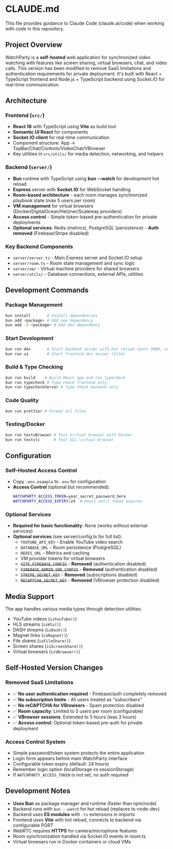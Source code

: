 # CLAUDE.md

This file provides guidance to Claude Code (claude.ai/code) when working with code in this repository.

## Project Overview

WatchParty is a **self-hosted** web application for synchronized video watching with features like screen sharing, virtual browsers, chat, and video calls. This version has been modified to remove SaaS limitations and authentication requirements for private deployment. It's built with React + TypeScript frontend and Node.js + TypeScript backend using Socket.IO for real-time communication.

## Architecture

### Frontend (`src/`)
- **React 18** with TypeScript using **Vite** as build tool
- **Semantic UI React** for components
- **Socket.IO client** for real-time communication
- Component structure: App → TopBar/Chat/Controls/VideoChat/VBrowser
- Key utilities in `src/utils/` for media detection, networking, and helpers

### Backend (`server/`)
- **Bun** runtime with TypeScript using **bun --watch** for development hot reload
- **Express** server with **Socket.IO** for WebSocket handling
- **Room-based architecture** - each room manages synchronized playbook state (max 5 users per room)
- **VM management** for virtual browsers (Docker/DigitalOcean/Hetzner/Scaleway providers)
- **Access control** - Simple token-based pre-authentication for private deployments
- **Optional services**: Redis (metrics), PostgreSQL (persistence) - **Auth removed** (Firebase/Stripe disabled)

### Key Backend Components
- `server/server.ts` - Main Express server and Socket.IO setup
- `server/room.ts` - Room state management and sync logic
- `server/vm/` - Virtual machine providers for shared browsers
- `server/utils/` - Database connections, external APIs, utilities

## Development Commands

### Package Management
```bash
bun install       # Install dependencies
bun add <package> # Add new dependency
bun add -d <package> # Add dev dependency
```

### Start Development
```bash
bun run dev       # Start backend server with hot reload (port 3000, configurable via PORT env var)
bun run ui        # Start frontend dev server (Vite)
```

### Build & Type Checking
```bash
bun run build    # Build React app and run typecheck
bun run typecheck # Type check frontend only
bun run typecheckServer # Type check backend only
```

### Code Quality
```bash
bun run prettier # Format all files
```

### Testing/Docker
```bash
bun run testvBrowser # Test virtual browser with Docker
bun run testvlc      # Test VLC virtual browser
```

## Configuration

### Self-Hosted Access Control
- Copy `.env.example` to `.env` for configuration
- **Access Control** (optional but recommended):
  ```bash
  WATCHPARTY_ACCESS_TOKEN=your_secret_password_here
  WATCHPARTY_ACCESS_EXPIRY=24  # Hours until token expires
  ```

### Optional Services
- **Required for basic functionality**: None (works without external services)
- **Optional services** (see server/config.ts for full list):
  - `YOUTUBE_API_KEY` - Enable YouTube video search
  - `DATABASE_URL` - Room persistence (PostgreSQL)
  - `REDIS_URL` - Metrics and caching
  - VM provider tokens for virtual browsers
  - ~~`VITE_FIREBASE_CONFIG`~~ - **Removed** (authentication disabled)
  - ~~`FIREBASE_ADMIN_SDK_CONFIG`~~ - **Removed** (authentication disabled)
  - ~~`STRIPE_SECRET_KEY`~~ - **Removed** (subscriptions disabled)
  - ~~`RECAPTCHA_SECRET_KEY`~~ - **Removed** (VBrowser protection disabled)

## Media Support

The app handles various media types through detection utilities:
- YouTube videos (`isYouTube()`)
- HLS streams (`isHls()`)
- DASH streams (`isDash()`)
- Magnet links (`isMagnet()`)
- File shares (`isFileShare()`)
- Screen shares (`isScreenShare()`)
- Virtual browsers (`isVBrowser()`)

## Self-Hosted Version Changes

### Removed SaaS Limitations
- ✅ **No user authentication required** - Firebase/auth completely removed
- ✅ **No subscription limits** - All users treated as "subscribers" 
- ✅ **No reCAPTCHA for VBrowsers** - Spam protection disabled
- ✅ **Room capacity**: Limited to 5 users per room (configurable)
- ✅ **VBrowser sessions**: Extended to 5 hours (was 3 hours)
- ✅ **Access control**: Optional token-based pre-auth for private deployment

### Access Control System
- Simple password/token system protects the entire application
- Login form appears before main WatchParty interface
- Configurable token expiry (default: 24 hours)
- Remember login option (localStorage vs sessionStorage)
- If `WATCHPARTY_ACCESS_TOKEN` is not set, no auth required

## Development Notes

- **Uses Bun** as package manager and runtime (faster than npm/node)
- Backend runs with `bun --watch` for hot reload (replaces ts-node-dev)
- Backend uses **ES modules** with `.ts` extensions in imports
- Frontend uses **Vite** with hot reload, connects to backend via configurable PORT
- WebRTC requires **HTTPS** for camera/microphone features
- Room synchronization handled via Socket.IO events in room.ts
- Virtual browsers run in Docker containers or cloud VMs